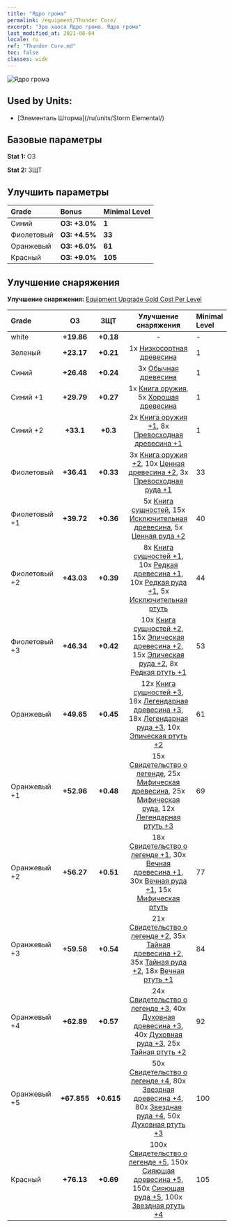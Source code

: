 ```yaml
---
title: "Ядро грома"
permalink: /equipment/Thunder Core/
excerpt: "Эра хаоса Ядро грома. Ядро грома"
last_modified_at: 2021-08-04
locale: ru
ref: "Thunder Core.md"
toc: false
classes: wide
---
```


  ![Ядро грома](/images/e/e_9022.png)

## Used by Units:

* [Элементаль Шторма](/ru/units/Storm Elemental/) 


## Базовые параметры
 **Stat 1:** ОЗ

 **Stat 2:** ЗЩТ

## Улучшить параметры

  |     Grade    |   Bonus | Minimal Level | 
  |:-------------|:--------|:--------------| 
  | Синий | **ОЗ: +3.0%** | **1** | 
  | Фиолетовый | **ОЗ: +4.5%** | **33** | 
  | Оранжевый | **ОЗ: +6.0%** | **61** | 
  | Красный | **ОЗ: +9.0%** | **105** | 


## Улучшение снаряжения
 **Улучшение снаряжения:** [Equipment Upgrade Gold Cost Per Level](/equipment/EquipmentUpgradeCostPerLevel/) 

  |          Grade      | ОЗ | ЗЩТ | Улучшение снаряжения | Minimal Level |
  |:--------------------|:---------:|:---------:|:----------------:|:--------------|
  | white | **+19.86** | **+0.18** | - | - |
  | Зеленый | **+23.17** | **+0.21** | 1x [Низкосортная древесина](/ItemsRU/mat_1/) | 1 |
  | Синий | **+26.48** | **+0.24** | 3x [Обычная древесина](/ItemsRU/mat_7/) | 1 |
  | Синий +1 | **+29.79** | **+0.27** | 1x [Книга оружия](/ItemsRU/mat_18/), 5x [Хорошая древесина](/ItemsRU/mat_13/) | 1 |
  | Синий +2 | **+33.1** | **+0.3** | 2x [Книга оружия +1](/ItemsRU/mat_25/), 8x [Превосходная древесина +1](/ItemsRU/mat_20/) | 1 |
  | Фиолетовый | **+36.41** | **+0.33** | 3x [Книга оружия +2](/ItemsRU/mat_32/), 10x [Ценная древесина +2](/ItemsRU/mat_27/), 3x [Превосходная руда +1](/ItemsRU/mat_19/) | 33 |
  | Фиолетовый +1 | **+39.72** | **+0.36** | 5x [Книга сущностей](/ItemsRU/mat_39/), 15x [Исключительная древесина](/ItemsRU/mat_34/), 5x [Ценная руда +2](/ItemsRU/mat_26/) | 40 |
  | Фиолетовый +2 | **+43.03** | **+0.39** | 8x [Книга сущностей +1](/ItemsRU/mat_46/), 10x [Редкая древесина +1](/ItemsRU/mat_41/), 10x [Редкая руда +1](/ItemsRU/mat_40/), 5x [Исключительная ртуть](/ItemsRU/mat_35/) | 44 |
  | Фиолетовый +3 | **+46.34** | **+0.42** | 10x [Книга сущностей +2](/ItemsRU/mat_53/), 15x [Эпическая древесина +2](/ItemsRU/mat_48/), 15x [Эпическая руда +2](/ItemsRU/mat_47/), 8x [Редкая ртуть +1](/ItemsRU/mat_42/) | 53 |
  | Оранжевый | **+49.65** | **+0.45** | 12x [Книга сущностей +3](/ItemsRU/mat_60/), 18x [Легендарная древесина +3](/ItemsRU/mat_55/), 18x [Легендарная руда +3](/ItemsRU/mat_54/), 10x [Эпическая ртуть +2](/ItemsRU/mat_49/) | 61 |
  | Оранжевый +1 | **+52.96** | **+0.48** | 15x [Свидетельство о легенде](/ItemsRU/mat_67/), 25x [Мифическая древесина](/ItemsRU/mat_62/), 25x [Мифическая руда](/ItemsRU/mat_61/), 12x [Легендарная ртуть +3](/ItemsRU/mat_56/) | 69 |
  | Оранжевый +2 | **+56.27** | **+0.51** | 18x [Свидетельство о легенде +1](/ItemsRU/mat_74/), 30x [Вечная древесина +1](/ItemsRU/mat_69/), 30x [Вечная руда +1](/ItemsRU/mat_68/), 15x [Мифическая ртуть](/ItemsRU/mat_63/) | 77 |
  | Оранжевый +3 | **+59.58** | **+0.54** | 21x [Свидетельство о легенде +2](/ItemsRU/mat_81/), 35x [Тайная древесина +2](/ItemsRU/mat_76/), 35x [Тайная руда +2](/ItemsRU/mat_75/), 18x [Вечная ртуть +1](/ItemsRU/mat_70/) | 84 |
  | Оранжевый +4 | **+62.89** | **+0.57** | 24x [Свидетельство о легенде +3](/ItemsRU/mat_88/), 40x [Духовная древесина +3](/ItemsRU/mat_83/), 40x [Духовная руда +3](/ItemsRU/mat_82/), 25x [Тайная ртуть +2](/ItemsRU/mat_77/) | 92 |
  | Оранжевый +5 | **+67.855** | **+0.615** | 50x [Свидетельство о легенде +4](/ItemsRU/mat_95/), 80x [Звездная древесина +4](/ItemsRU/mat_90/), 80x [Звездная руда +4](/ItemsRU/mat_89/), 50x [Духовная ртуть +3](/ItemsRU/mat_84/) | 100 |
  | Красный | **+76.13** | **+0.69** | 100x [Свидетельство о легенде +5](/ItemsRU/mat_102/), 150x [Сияющая древесина +5](/ItemsRU/mat_97/), 150x [Сияющая руда +5](/ItemsRU/mat_96/), 100x [Звездная ртуть +4](/ItemsRU/mat_91/) | 105 |


